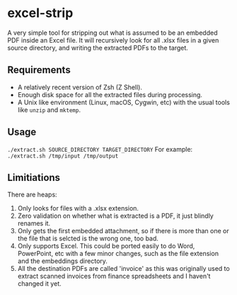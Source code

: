 # excel-strip
A very simple tool for stripping out what is assumed to be an embedded PDF inside an Excel file. It will recursively look for all .xlsx files in a given source directory, and writing the extracted PDFs to the target.

## Requirements
* A relatively recent version of Zsh (Z Shell).
* Enough disk space for all the extracted files during processing.
* A Unix like environment (Linux, macOS, Cygwin, etc) with the usual tools like `unzip` and `mktemp`.

## Usage
`./extract.sh SOURCE_DIRECTORY TARGET_DIRECTORY`
For example:
`./extract.sh /tmp/input /tmp/output`

## Limitiations
There are heaps:
1. Only looks for files with a .xlsx extension.
2. Zero validation on whether what is extracted is a PDF, it just blindly renames it.
3. Only gets the first embedded attachment, so if there is more than one or the file that is selcted is the wrong one, too bad.
4. Only supports Excel. This could be ported easily to do Word, PowerPoint, etc with a few minor changes, such as the file extension and the embeddings directory.
5. All the destination PDFs are called 'invoice' as this was originally used to extract scanned invoices from finance spreadsheets and I haven't changed it yet.
